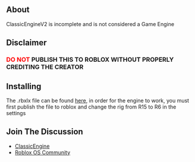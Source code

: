 ## About
<p>ClassicEngineV2 is incomplete and is not considered a Game Engine</p>

## Disclaimer
<h3><b style="color:red;">DO NOT</b> PUBLISH THIS TO ROBLOX WITHOUT PROPERLY CREDITING THE CREATOR</h3>

## Installing
<p>The .rbxlx file can be found <a href="https://github.com/Hoidberg/ClassicEngineV2/releases/tag/v0.5.1">here</a>, in order for the engine to work, you must first publish the file to roblox and change the rig from R15 to R6 in the settings</p>

## Join The Discussion
* <a href="https://discord.gg/uH4VPrr">ClassicEngine</a>
* <a href="https://discord.gg/mhtGUS8">Roblox OS Community</a>
